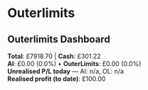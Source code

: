 # Outerlimits

## Outerlimits Dashboard
<!-- OUTERLIMITS-DASHBOARD:START -->
**Total**: £7918.70 | **Cash**: £301.22  
**AI**: £0.00 (0.0%) • **OuterLimits**: £0.00 (0.0%)  
**Unrealised P/L today** — AI: n/a, OL: n/a  
**Realised profit (to date)**: £100.00
<!-- OUTERLIMITS-DASHBOARD:END -->
